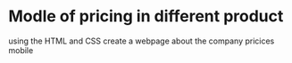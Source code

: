 #  Modle of pricing in different product
using the HTML and CSS create a webpage about the company pricices mobile 
